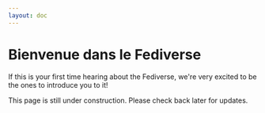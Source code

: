 ```yaml
---
layout: doc
---
```


# Bienvenue dans le Fediverse

If this is your first time hearing about the Fediverse, we're very excited to be the ones to introduce you to it!



This page is still under construction. Please check back later for updates.

